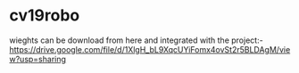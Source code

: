 # cv19robo

wieghts can be download from here and integrated with the project:-  https://drive.google.com/file/d/1XlgH_bL9XqcUYiFomx4ovSt2r5BLDAgM/view?usp=sharing


